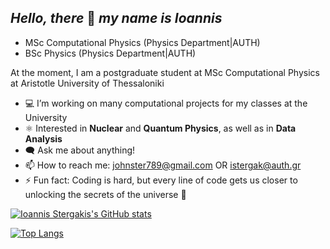 ## *Hello, there* 👋 *my name is Ioannis*

- MSc Computational Physics (Physics Department|AUTH) 
- BSc Physics (Physics Department|AUTH)
  
At the moment, I am a postgraduate student at MSc Computational Physics at Aristotle University of Thessaloniki
- 💻 I’m working on many computational projects for my classes at the University
- ⚛️ Interested in **Nuclear** and **Quantum Physics**, as well as in **Data Analysis**
- 🗨️ Ask me about anything!
- 📫 How to reach me: johnster789@gmail.com OR istergak@auth.gr
- ⚡ Fun fact: Coding is hard, but every line of code gets us closer to unlocking the secrets of the universe 🌠

[![Ioannis Stergakis's GitHub stats](https://github-readme-stats.vercel.app/api?username=istergak&show_icons=true&theme=tokyonight)](https://github.com/istergak/github-readme-stats) 

[![Top Langs](https://github-readme-stats.vercel.app/api/top-langs/?username=istergak&layout=compact&show_icons=true&theme=tokyonight)](https://github.com/istergak/github-readme-stats)




<!---
istergak/istergak is a ✨ special ✨ repository because its `README.md` (this file) appears on your GitHub profile.
You can click the Preview link to take a look at your changes.
--->
